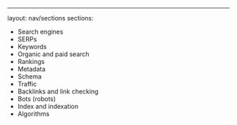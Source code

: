 ---
layout: nav/sections
sections:
- Search engines
- SERPs
- Keywords
- Organic and paid search
- Rankings
- Metadata
- Schema
- Traffic
- Backlinks and link checking
- Bots (robots)
- Index and indexation
- Algorithms